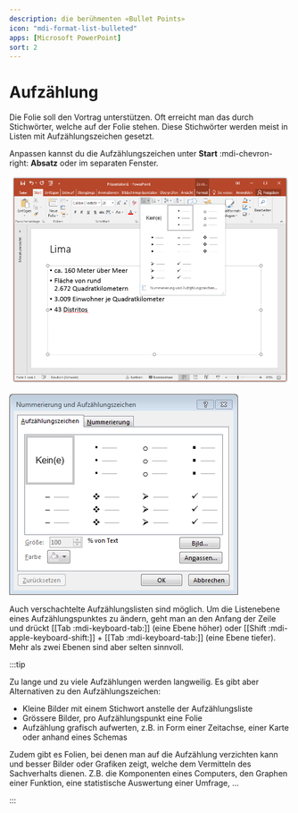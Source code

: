 ```yaml
---
description: die berühmenten «Bullet Points»
icon: "mdi-format-list-bulleted"
apps: [Microsoft PowerPoint]
sort: 2
---
```


# Aufzählung



Die Folie soll den Vortrag unterstützen. Oft erreicht man das durch Stichwörter, welche auf der Folie stehen. Diese Stichwörter werden meist in Listen mit Aufzählungszeichen gesetzt.

Anpassen kannst du die Aufzählungszeichen unter __Start__ :mdi-chevron-right: __Absatz__ oder im separaten Fenster.

![Aufzählungszeichen anpassen](./images/bullet-points.png)

![Fenster «Nummerierung und Aufzählungszeichen»](./images/bullet-points-fenster.png)

Auch verschachtelte Aufzählungslisten sind möglich. Um die Listenebene eines Aufzählungspunktes zu ändern, geht man an den Anfang der Zeile und drückt [[Tab :mdi-keyboard-tab:]] (eine Ebene höher) oder [[Shift :mdi-apple-keyboard-shift:]] + [[Tab :mdi-keyboard-tab:]] (eine Ebene tiefer). Mehr als zwei Ebenen sind aber selten sinnvoll.


:::tip

Zu lange und zu viele Aufzählungen werden langweilig. Es gibt aber Alternativen zu den Aufzählungszeichen:

* Kleine Bilder mit einem Stichwort anstelle der Aufzählungsliste
* Grössere Bilder, pro Aufzählungspunkt eine Folie
* Aufzählung grafisch aufwerten, z.B. in Form einer Zeitachse, einer Karte oder anhand eines Schemas

Zudem gibt es Folien, bei denen man auf die Aufzählung verzichten kann und besser Bilder oder Grafiken zeigt, welche dem Vermitteln des Sachverhalts dienen. Z.B. die Komponenten eines Computers, den Graphen einer Funktion, eine statistische Auswertung einer Umfrage, ...

:::
